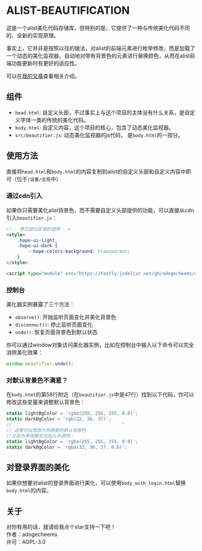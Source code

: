 # ALIST-BEAUTIFICATION

这是一个alist美化代码存储库，但特别的是，它提供了一种与传统美化代码不同的、全新的实现原理。

事实上，它并非是按照以往的做法，对alist的前端元素进行枚举修改，而是加载了一个动态的美化监视器，自动地对带有背景色的元素进行替换颜色，从而在alist前端功能更新时有更好的适应性。

可以在[我的文章](https://blog.mmoe.work/alist-js-beautification/)查看相关介绍。

## 组件

- `head.html`: 自定义头部，不过事实上与这个项目的主体没有什么关系，是自定义字体一类的传统的美化代码。
- `body.html`: 自定义内容，这个项目的核心，包含了动态美化监视器。
- `src/beautifier.js`: 动态美化监视器的js代码， 是`body.html`的一部分。

## 使用方法

直接将`head.html`和`body.html`的内容复制到alist的自定义头部和自定义内容中即可（位于`/设置/全局`中）

### 通过cdn引入

 如果你只需要美化alist背景色，而不需要自定义头部提供的功能，可以直接从cdn引入`beautifier.js`：

```html
<!-- 修正部分区域的透明 -->
<style>
    .hope-ui-light,
    .hope-ui-dark {
        --hope-colors-background: transparent;
    }
</style>

<script type="module" src="https://fastly.jsdelivr.net/gh/adogecheems/alist-beautification@latest/src/beautifier.js"></script>
```

### 控制台

美化器实例暴露了三个方法：

- `observe()`: 开始监听页面变化并美化背景色
- `disconnect()`: 停止监听页面变化
- `undo()`: 恢复页面背景色到默认状态

你可以通过window对象访问美化器实例，比如在控制台中输入以下命令可以完全消除美化效果：

```javascript
window.beautifier.undo();
```

### 对默认背景色不满意？

在`body.html`的第58行附近（在`beautifier.js`中是47行）找到以下代码，你可以修改这些变量来调整默认背景色：

```javascript
static lightBgColor = 'rgba(255, 255, 255, 0.8)';
static darkBgColor = 'rgb(32, 36, 37)';
//                                         ^
// 这里可以修改为你想要的默认背景色
//比如为黑夜模式也加入半透明：
static lightBgColor = 'rgba(255, 255, 255, 0.8)';
static darkBgColor = 'rgba(32, 36, 37, 0.8)';
```

## 对登录界面的美化

如果你想要对alist的登录界面进行美化，可以使用`body_with_login.html`替换`body.html`的内容。

## 关于

对你有用的话，就请给我点个star支持一下吧！  
作者：adogecheems  
许可：AGPL-3.0
